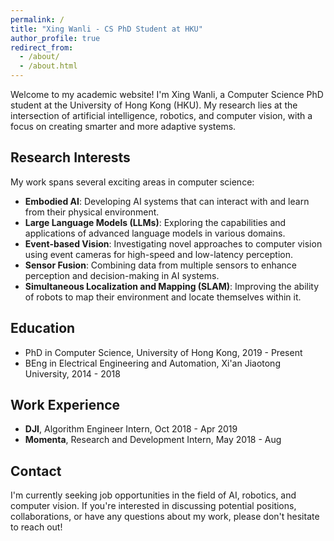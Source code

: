 ```yaml
---
permalink: /
title: "Xing Wanli - CS PhD Student at HKU"
author_profile: true
redirect_from: 
  - /about/
  - /about.html
---
```


Welcome to my academic website! I'm Xing Wanli, a Computer Science PhD student at the University of Hong Kong (HKU). My research lies at the intersection of artificial intelligence, robotics, and computer vision, with a focus on creating smarter and more adaptive systems.

Research Interests
------
My work spans several exciting areas in computer science:

* **Embodied AI**: Developing AI systems that can interact with and learn from their physical environment.
* **Large Language Models (LLMs)**: Exploring the capabilities and applications of advanced language models in various domains.
* **Event-based Vision**: Investigating novel approaches to computer vision using event cameras for high-speed and low-latency perception.
* **Sensor Fusion**: Combining data from multiple sensors to enhance perception and decision-making in AI systems.
* **Simultaneous Localization and Mapping (SLAM)**: Improving the ability of robots to map their environment and locate themselves within it.

Education
------
* PhD in Computer Science, University of Hong Kong, 2019 - Present
* BEng in Electrical Engineering and Automation, Xi'an Jiaotong University, 2014 - 2018

Work Experience
------
* **DJI**,         Algorithm Engineer Intern,          Oct 2018 - Apr 2019
* **Momenta**,     Research and Development Intern,    May 2018 - Aug 

Contact
------
I'm currently seeking job opportunities in the field of AI, robotics, and computer vision. If you're interested in discussing potential positions, collaborations, or have any questions about my work, please don't hesitate to reach out!